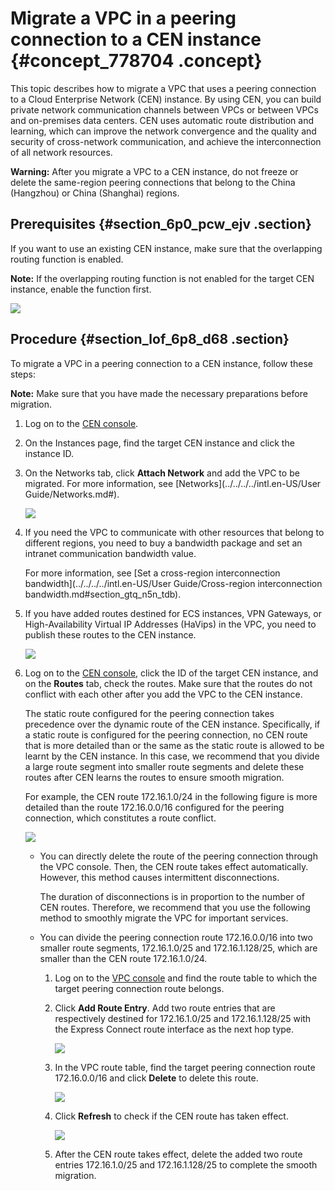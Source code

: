 # Migrate a VPC in a peering connection to a CEN instance {#concept_778704 .concept}

This topic describes how to migrate a VPC that uses a peering connection to a Cloud Enterprise Network \(CEN\) instance. By using CEN, you can build private network communication channels between VPCs or between VPCs and on-premises data centers. CEN uses automatic route distribution and learning, which can improve the network convergence and the quality and security of cross-network communication, and achieve the interconnection of all network resources.

**Warning:** After you migrate a VPC to a CEN instance, do not freeze or delete the same-region peering connections that belong to the China \(Hangzhou\) or China \(Shanghai\) regions.

## Prerequisites {#section_6p0_pcw_ejv .section}

If you want to use an existing CEN instance, make sure that the overlapping routing function is enabled.

**Note:** If the overlapping routing function is not enabled for the target CEN instance, enable the function first.

![](http://static-aliyun-doc.oss-cn-hangzhou.aliyuncs.com/assets/img/630333/156402047949935_en-US.png)

## Procedure {#section_lof_6p8_d68 .section}

To migrate a VPC in a peering connection to a CEN instance, follow these steps:

**Note:** Make sure that you have made the necessary preparations before migration.

1.  Log on to the [CEN console](https://cen.console.aliyun.com).
2.  On the Instances page, find the target CEN instance and click the instance ID.
3.  On the Networks tab, click **Attach Network** and add the VPC to be migrated. For more information, see [Networks](../../../../intl.en-US/User Guide/Networks.md#).

    ![](http://static-aliyun-doc.oss-cn-hangzhou.aliyuncs.com/assets/img/630439/156402047949889_en-US.png)

4.  If you need the VPC to communicate with other resources that belong to different regions, you need to buy a bandwidth package and set an intranet communication bandwidth value.

    For more information, see [Set a cross-region interconnection bandwidth](../../../../intl.en-US/User Guide/Cross-region interconnection bandwidth.md#section_gtq_n5n_tdb).

5.  If you have added routes destined for ECS instances, VPN Gateways, or High-Availability Virtual IP Addresses \(HaVips\) in the VPC, you need to publish these routes to the CEN instance.

    ![](http://static-aliyun-doc.oss-cn-hangzhou.aliyuncs.com/assets/img/630439/156402047949940_en-US.png)

6.  Log on to the [CEN console](https://cen.console.aliyun.com/cen/detail/cen-0e7i2gmdfs6ymbxgay/route), click the ID of the target CEN instance, and on the **Routes** tab, check the routes. Make sure that the routes do not conflict with each other after you add the VPC to the CEN instance.

    The static route configured for the peering connection takes precedence over the dynamic route of the CEN instance. Specifically, if a static route is configured for the peering connection, no CEN route that is more detailed than or the same as the static route is allowed to be learnt by the CEN instance. In this case, we recommend that you divide a large route segment into smaller route segments and delete these routes after CEN learns the routes to ensure smooth migration.

    For example, the CEN route 172.16.1.0/24 in the following figure is more detailed than the route 172.16.0.0/16 configured for the peering connection, which constitutes a route conflict.

    ![](http://static-aliyun-doc.oss-cn-hangzhou.aliyuncs.com/assets/img/630439/156402047949944_en-US.png)

    -   You can directly delete the route of the peering connection through the VPC console. Then, the CEN route takes effect automatically. However, this method causes intermittent disconnections.

        The duration of disconnections is in proportion to the number of CEN routes. Therefore, we recommend that you use the following method to smoothly migrate the VPC for important services.

    -   You can divide the peering connection route 172.16.0.0/16 into two smaller route segments, 172.16.1.0/25 and 172.16.1.128/25, which are smaller than the CEN route 172.16.1.0/24.
        1.  Log on to the [VPC console](https://vpcnext.console.aliyun.com) and find the route table to which the target peering connection route belongs.
        2.  Click **Add Route Entry**. Add two route entries that are respectively destined for 172.16.1.0/25 and 172.16.1.128/25 with the Express Connect route interface as the next hop type.

            ![](http://static-aliyun-doc.oss-cn-hangzhou.aliyuncs.com/assets/img/630439/156402048049945_en-US.png)

        3.  In the VPC route table, find the target peering connection route 172.16.0.0/16 and click **Delete** to delete this route.

            ![](http://static-aliyun-doc.oss-cn-hangzhou.aliyuncs.com/assets/img/630439/156402048049946_en-US.png)

        4.  Click **Refresh** to check if the CEN route has taken effect.

            ![](http://static-aliyun-doc.oss-cn-hangzhou.aliyuncs.com/assets/img/630439/156402048049947_en-US.png)

        5.  After the CEN route takes effect, delete the added two route entries 172.16.1.0/25 and 172.16.1.128/25 to complete the smooth migration.

